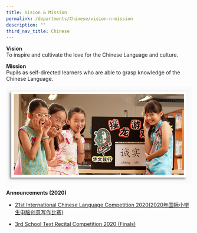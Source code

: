 ```yaml
---
title: Vision & Mission
permalink: /departments/Chinese/vision-n-mission
description: ""
third_nav_title: Chinese
---
```

<p><strong>Vision</strong><br>To inspire and cultivate the love for the Chinese Language and culture.</p>
<p><strong>Mission</strong><br>Pupils as self-directed learners who are able to grasp knowledge of the Chinese Language.</p>

![](/images/chinese_img.jpg)

<p><strong>Announcements (2020)</strong></p>
<ul>
<li>
<p><a href="https://www.facebook.com/permalink.php?story_fbid=3485612994809053&amp;id=248457555191296" target="_blank" rel="noopener">21st International Chinese Language Competition 2020(2020年国际小学生电脑创意写作比赛)</a></p>
</li>
<li>
<p><a href="/departments/chinese/chinese-dept-announcement-2020/chinese-dept-announcement" target="_blank" rel="noopener">3rd School Text Recital Competition 2020 (Finals)</a></p>
</li>
</ul>